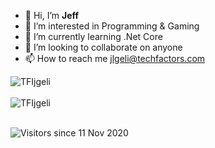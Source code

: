 - 👋 Hi, I’m **Jeff**
- 👀 I’m interested in Programming & Gaming 
- 🌱 I’m currently learning .Net Core
- 💞️ I’m looking to collaborate on anyone
- 📫 How to reach me jlgeli@techfactors.com


<div>
  <img align="center" src="https://github-readme-stats.vercel.app/api?username=TFIjgeli&show_icons=true&theme=dark" alt="TFIjgeli" />
<div/>
<br />
  
<div>
  <img align="center" src="https://github-readme-stats.vercel.app/api/top-langs/?username=TFIjgeli&layout=compact&hide=html&theme=dark" alt="TFIjgeli" />
<div/>
<br />

![Visitors since 11 Nov 2020](http://estruyf-github.azurewebsites.net/api/VisitorHit?user=TFIjgeli&repo=TFIjgeli&countColor=%237B1E7A)
<!---
jlgelii/jlgelii is a ✨ special ✨ repository because its `README.md` (this file) appears on your GitHub profile.
You can click the Preview link to take a look at your changes.
--->
